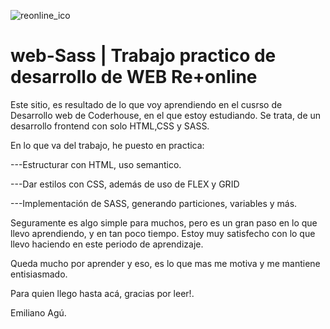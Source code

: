 ![reonline_ico](https://user-images.githubusercontent.com/94999530/156890166-4d86ac8c-c44d-477c-bdf2-18459e1c94ab.png)
# web-Sass | Trabajo practico de desarrollo de WEB Re+online
Este sitio, es resultado de lo que voy aprendiendo en el cusrso de Desarrollo web de Coderhouse, en el que estoy estudiando.
Se trata, de un desarrollo frontend con solo HTML,CSS y SASS.

En lo que va del trabajo, he puesto en practica:

---Estructurar con HTML, uso semantico.

---Dar estilos con CSS, además de uso de FLEX y GRID

---Implementación de SASS, generando particiones, variables y más.

Seguramente es algo simple para muchos, pero es un gran paso en lo que llevo aprendiendo, y en tan poco tiempo.
Estoy muy satisfecho con lo que llevo haciendo en este periodo de aprendizaje.

Queda mucho por aprender y eso, es lo que mas me motiva y me mantiene entisiasmado.

Para quien llego hasta acá, gracias por leer!.

Emiliano Agú.

